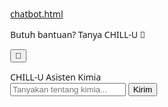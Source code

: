 [chatbot.html](https://github.com/user-attachments/files/22890966/chatbot.html)
<!DOCTYPE html>
<html lang="id">
<head>
<meta charset="UTF-8">
<title>🤖 CHILL-U Universe Chat</title>
<style>
  body {
    margin: 0;
    font-family: 'Segoe UI', sans-serif;
  }

  /* === Tombol robot biru melayang === */
  #chatToggle {
    position: fixed;
    bottom: 25px;
    right: 25px;
    width: 65px;
    height: 65px;
    border-radius: 50%;
    background: radial-gradient(circle at 30% 30%, #6b8bff, #2f4cff);
    border: none;
    cursor: pointer;
    font-size: 32px;
    color: white;
    display: flex;
    align-items: center;
    justify-content: center;
    box-shadow: 0 0 20px rgba(91,124,255,0.8);
    animation: float 3s ease-in-out infinite, pulse 2s ease-in-out infinite;
    transition: transform 0.3s ease, box-shadow 0.3s ease;
    z-index: 1000;
  }

  #chatToggle:hover {
    transform: scale(1.15);
    box-shadow: 0 0 25px rgba(91,124,255,1);
  }

  /* === Animasi melayang dan berdenyut === */
  @keyframes float {
    0%, 100% { transform: translateY(0); }
    50% { transform: translateY(-6px); }
  }
  @keyframes pulse {
    0%, 100% { box-shadow: 0 0 15px rgba(91,124,255,0.8); }
    50% { box-shadow: 0 0 30px rgba(91,124,255,1); }
  }

  /* === Balon teks ajakan === */
  #chatHint {
    position: fixed;
    bottom: 105px;
    right: 95px;
    background: white;
    color: #2f4cff;
    padding: 10px 14px;
    border-radius: 12px;
    box-shadow: 0 4px 14px rgba(0,0,0,0.2);
    font-size: 14px;
    font-weight: 500;
    opacity: 0;
    transform: translateY(10px);
    animation: hintPop 4s ease-in-out infinite;
    z-index: 999;
  }

  @keyframes hintPop {
    0%, 70%, 100% { opacity: 0; transform: translateY(10px); }
    10%, 40% { opacity: 1; transform: translateY(0); }
  }

  /* === Kotak chat === */
  .chat-box {
    position: fixed;
    bottom: 95px;
    right: 25px;
    width: 340px;
    height: 460px;
    display: none;
    flex-direction: column;
    background: linear-gradient(145deg, #f9f9f9, #e5e5e5);
    border-radius: 16px;
    box-shadow: 0 10px 25px rgba(0,0,0,0.3);
    overflow: hidden;
    z-index: 999;
    animation: slideUp 0.4s ease;
  }

  @keyframes slideUp {
    from { transform: translateY(30px); opacity: 0; }
    to { transform: translateY(0); opacity: 1; }
  }

  .chat-header {
    background: #5b7cff;
    color: white;
    text-align: center;
    padding: 12px;
    font-weight: 600;
    letter-spacing: 0.5px;
  }

  .messages {
    flex: 1;
    padding: 14px;
    overflow-y: auto;
    background: #ffffff;
    color: #333;
    font-size: 14px;
  }

  .user, .bot {
    padding: 10px;
    margin: 8px 0;
    border-radius: 10px;
    line-height: 1.4;
  }

  .user {
    background: #dbe2ff;
    text-align: right;
    color: #1e2a78;
  }

  .bot {
    background: #f0f0f0;
    color: #333;
  }

  .input-area {
    display: flex;
    gap: 8px;
    padding: 10px;
    background: #efefef;
    border-top: 1px solid #ddd;
  }

  input {
    flex: 1;
    padding: 8px 10px;
    border-radius: 8px;
    border: 1px solid #ccc;
    outline: none;
    font-size: 14px;
  }

  button#sendBtn {
    padding: 8px 14px;
    border: none;
    border-radius: 8px;
    background: #5b7cff;
    color: white;
    cursor: pointer;
    font-weight: 600;
  }

  button#sendBtn:hover {
    background: #6e8fff;
  }
</style>
</head>
<body>

<!-- Balon teks ajakan -->
<div id="chatHint">Butuh bantuan? Tanya CHILL-U 🤖</div>

<!-- Tombol ikon robot -->
<button id="chatToggle">🤖</button>

<!-- Kotak chat -->
<div class="chat-box" id="chatBox">
  <div class="chat-header">CHILL-U Asisten Kimia</div>
  <div class="messages" id="chatMessages"></div>
  <div class="input-area">
    <input type="text" id="chatInput" placeholder="Tanyakan tentang kimia...">
    <button id="sendBtn">Kirim</button>
  </div>
</div>

<script>
  const chatBox = document.getElementById("chatBox");
  const chatToggle = document.getElementById("chatToggle");
  const chatHint = document.getElementById("chatHint");
  const chatMessages = document.getElementById("chatMessages");
  const chatInput = document.getElementById("chatInput");
  const sendBtn = document.getElementById("sendBtn");

  // Toggle muncul/tutup chat
  chatToggle.onclick = () => {
    const visible = chatBox.style.display === "flex";
    chatBox.style.display = visible ? "none" : "flex";
    chatHint.style.display = visible ? "block" : "none";
  };

  // Kirim pesan
  function sendMessage() {
    const userText = chatInput.value.trim();
    if (!userText) return;
    appendMessage("user", userText);
    chatInput.value = "";

    setTimeout(async () => {
      const botReply = await getBotReply(userText);
      appendMessage("bot", botReply);
      chatMessages.scrollTop = chatMessages.scrollHeight;
    }, 400);
  }

  // Tampilkan pesan
  function appendMessage(sender, text) {
    const msg = document.createElement("div");
    msg.className = sender;
    msg.textContent = text;
    chatMessages.appendChild(msg);
  }

  // Balasan bot sederhana
  async function getBotReply(question) {
    const q = question.toLowerCase();
    if (q.includes("atom")) return "Atom adalah partikel terkecil penyusun materi, terdiri dari proton, neutron, dan elektron.";
    if (q.includes("molekul")) return "Molekul adalah gabungan dua atau lebih atom yang terikat secara kimia.";
    if (q.includes("asam") && q.includes("basa")) return "Asam menghasilkan ion H⁺ dan basa menghasilkan ion OH⁻ dalam larutan.";
    if (q.includes("reaksi kimia")) return "Reaksi kimia melibatkan perubahan susunan atom untuk membentuk zat baru.";
    if (q.includes("katalis")) return "Katalis mempercepat reaksi tanpa ikut bereaksi secara permanen.";
    if (q.includes("larutan")) return "Larutan adalah campuran homogen antara zat pelarut dan zat terlarut.";
    if (q.includes("hidrokarbon")) return "Hidrokarbon terdiri dari unsur karbon (C) dan hidrogen (H). Contohnya metana (CH₄).";
    if (q.includes("halo") || q.includes("hai")) return "Halo! Aku CHILL-U, siap bantu kamu belajar kimia! 😊";
    if (q.includes("terima kasih")) return "Sama-sama! Senang bisa membantu 😄";
    return "Hmm... menarik! Tapi aku belum punya jawaban detail untuk itu. Coba tanyakan hal tentang atom, reaksi, atau katalis 😉";
  }

  sendBtn.onclick = sendMessage;
  chatInput.addEventListener("keypress", e => {
    if (e.key === "Enter") sendMessage();
  });
</script>

</body>
</html>
